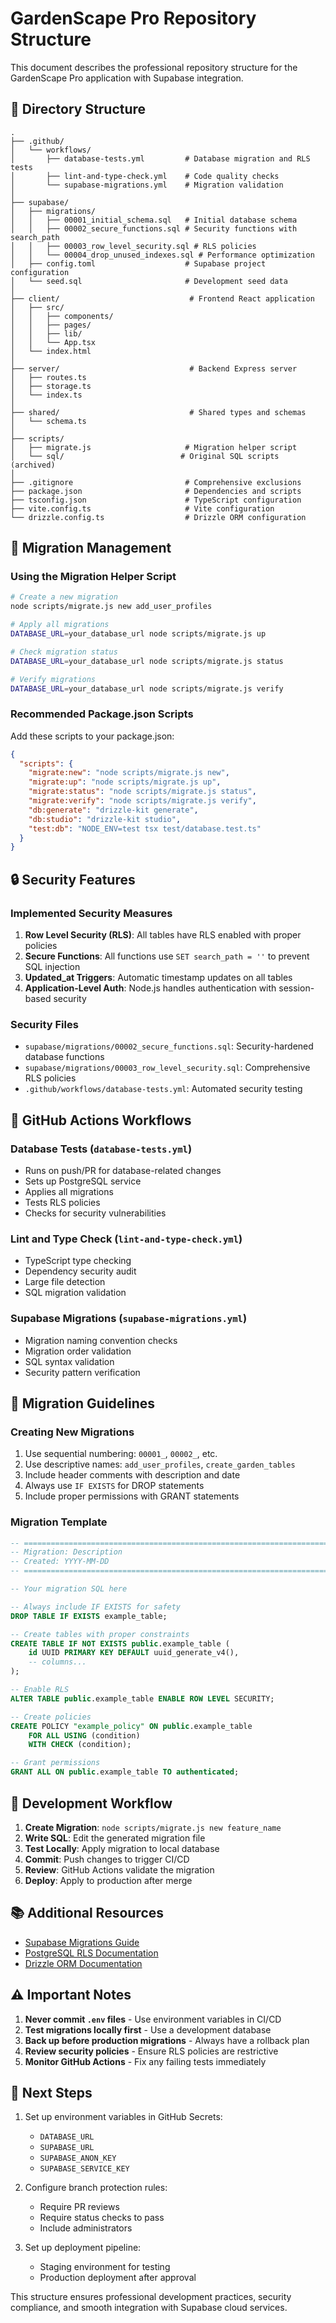 # GardenScape Pro Repository Structure

This document describes the professional repository structure for the GardenScape Pro application with Supabase integration.

## 📁 Directory Structure

```
.
├── .github/
│   └── workflows/
│       ├── database-tests.yml         # Database migration and RLS tests
│       ├── lint-and-type-check.yml    # Code quality checks
│       └── supabase-migrations.yml    # Migration validation
│
├── supabase/
│   ├── migrations/
│   │   ├── 00001_initial_schema.sql   # Initial database schema
│   │   ├── 00002_secure_functions.sql # Security functions with search_path
│   │   ├── 00003_row_level_security.sql # RLS policies
│   │   └── 00004_drop_unused_indexes.sql # Performance optimization
│   ├── config.toml                    # Supabase project configuration
│   └── seed.sql                       # Development seed data
│
├── client/                             # Frontend React application
│   ├── src/
│   │   ├── components/
│   │   ├── pages/
│   │   ├── lib/
│   │   └── App.tsx
│   └── index.html
│
├── server/                             # Backend Express server
│   ├── routes.ts
│   ├── storage.ts
│   └── index.ts
│
├── shared/                             # Shared types and schemas
│   └── schema.ts
│
├── scripts/
│   ├── migrate.js                     # Migration helper script
│   └── sql/                          # Original SQL scripts (archived)
│
├── .gitignore                         # Comprehensive exclusions
├── package.json                       # Dependencies and scripts
├── tsconfig.json                      # TypeScript configuration
├── vite.config.ts                     # Vite configuration
└── drizzle.config.ts                  # Drizzle ORM configuration
```

## 🚀 Migration Management

### Using the Migration Helper Script

```bash
# Create a new migration
node scripts/migrate.js new add_user_profiles

# Apply all migrations
DATABASE_URL=your_database_url node scripts/migrate.js up

# Check migration status
DATABASE_URL=your_database_url node scripts/migrate.js status

# Verify migrations
DATABASE_URL=your_database_url node scripts/migrate.js verify
```

### Recommended Package.json Scripts

Add these scripts to your package.json:

```json
{
  "scripts": {
    "migrate:new": "node scripts/migrate.js new",
    "migrate:up": "node scripts/migrate.js up",
    "migrate:status": "node scripts/migrate.js status",
    "migrate:verify": "node scripts/migrate.js verify",
    "db:generate": "drizzle-kit generate",
    "db:studio": "drizzle-kit studio",
    "test:db": "NODE_ENV=test tsx test/database.test.ts"
  }
}
```

## 🔒 Security Features

### Implemented Security Measures

1. **Row Level Security (RLS)**: All tables have RLS enabled with proper policies
2. **Secure Functions**: All functions use `SET search_path = ''` to prevent SQL injection
3. **Updated_at Triggers**: Automatic timestamp updates on all tables
4. **Application-Level Auth**: Node.js handles authentication with session-based security

### Security Files

- `supabase/migrations/00002_secure_functions.sql`: Security-hardened database functions
- `supabase/migrations/00003_row_level_security.sql`: Comprehensive RLS policies
- `.github/workflows/database-tests.yml`: Automated security testing

## 🔄 GitHub Actions Workflows

### Database Tests (`database-tests.yml`)
- Runs on push/PR for database-related changes
- Sets up PostgreSQL service
- Applies all migrations
- Tests RLS policies
- Checks for security vulnerabilities

### Lint and Type Check (`lint-and-type-check.yml`)
- TypeScript type checking
- Dependency security audit
- Large file detection
- SQL migration validation

### Supabase Migrations (`supabase-migrations.yml`)
- Migration naming convention checks
- Migration order validation
- SQL syntax validation
- Security pattern verification

## 📝 Migration Guidelines

### Creating New Migrations

1. Use sequential numbering: `00001_`, `00002_`, etc.
2. Use descriptive names: `add_user_profiles`, `create_garden_tables`
3. Include header comments with description and date
4. Always use `IF EXISTS` for DROP statements
5. Include proper permissions with GRANT statements

### Migration Template

```sql
-- =============================================================================
-- Migration: Description
-- Created: YYYY-MM-DD
-- =============================================================================

-- Your migration SQL here

-- Always include IF EXISTS for safety
DROP TABLE IF EXISTS example_table;

-- Create tables with proper constraints
CREATE TABLE IF NOT EXISTS public.example_table (
    id UUID PRIMARY KEY DEFAULT uuid_generate_v4(),
    -- columns...
);

-- Enable RLS
ALTER TABLE public.example_table ENABLE ROW LEVEL SECURITY;

-- Create policies
CREATE POLICY "example_policy" ON public.example_table
    FOR ALL USING (condition)
    WITH CHECK (condition);

-- Grant permissions
GRANT ALL ON public.example_table TO authenticated;
```

## 🌱 Development Workflow

1. **Create Migration**: `node scripts/migrate.js new feature_name`
2. **Write SQL**: Edit the generated migration file
3. **Test Locally**: Apply migration to local database
4. **Commit**: Push changes to trigger CI/CD
5. **Review**: GitHub Actions validate the migration
6. **Deploy**: Apply to production after merge

## 📚 Additional Resources

- [Supabase Migrations Guide](https://supabase.com/docs/guides/database/migrations)
- [PostgreSQL RLS Documentation](https://www.postgresql.org/docs/current/ddl-rowsecurity.html)
- [Drizzle ORM Documentation](https://orm.drizzle.team/)

## ⚠️ Important Notes

1. **Never commit `.env` files** - Use environment variables in CI/CD
2. **Test migrations locally first** - Use a development database
3. **Back up before production migrations** - Always have a rollback plan
4. **Review security policies** - Ensure RLS policies are restrictive
5. **Monitor GitHub Actions** - Fix any failing tests immediately

## 🎯 Next Steps

1. Set up environment variables in GitHub Secrets:
   - `DATABASE_URL`
   - `SUPABASE_URL`
   - `SUPABASE_ANON_KEY`
   - `SUPABASE_SERVICE_KEY`

2. Configure branch protection rules:
   - Require PR reviews
   - Require status checks to pass
   - Include administrators

3. Set up deployment pipeline:
   - Staging environment for testing
   - Production deployment after approval

This structure ensures professional development practices, security compliance, and smooth integration with Supabase cloud services.